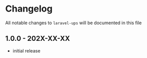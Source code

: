 # Changelog

All notable changes to `laravel-ups` will be documented in this file

## 1.0.0 - 202X-XX-XX

- initial release
